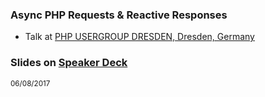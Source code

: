 ### Async PHP Requests & Reactive Responses
 
 * Talk at [PHP USERGROUP DRESDEN, Dresden, Germany](http://phpug-dresden.org) 
  
### Slides on [Speaker Deck](https://speakerdeck.com/hollodotme)

<script async class="speakerdeck-embed" data-id="a96ceefda84240f184e3caeab61eb1fe" data-ratio="1.77777777777778" src="//speakerdeck.com/assets/embed.js"></script>

<small>06/08/2017</small>

